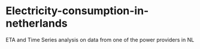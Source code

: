 # Electricity-consumption-in-netherlands
 ETA and Time Series analysis on data from one of the power providers in NL
